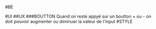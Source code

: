 #BE

#UI
##UX
###BOUTTON
Quand on reste appyé sur un boutton + ou - on doit pouvoir augmenter ou diminuer la valeur de l'input
#STYLE
